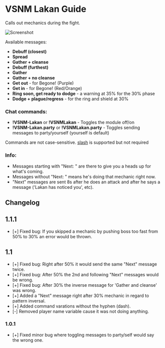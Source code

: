 # VSNM Lakan Guide
Calls out mechanics during the fight.

![Screenshot](https://github.com/teralove/vsnm-lakan-guide/blob/master/vsnm-lakan-guide-preview.png)

Available messages:

* **Debuff (closest)**
* **Spread**
* **Gather + cleanse**
* **Debuff (furthest)**
* **Gather**
* **Gather + no cleanse**
* **Get out**  - for Begone! (Purple)
* **Get in**  - for Begone! (Red/Orange)
* **Ring soon, get ready to dodge**  - a warning at 35% for the 30% phase
* **Dodge + plague/regress**  - for the ring and shield at 30%


### Chat commands:
* **!VSNM-Lakan** or **!VSNMLakan** - Toggles the module off/on
* **!VSNM-Lakan.party** or **!VSNMLakan.party** - Toggles sending messages to party/yourself (yourself is default)

Commands are not case-sensitive. [slash](https://github.com/baldera-mods/slash) is supported but not required


### Info:
* Messages starting with "Next: " are there to give you a heads up for what's coming.
* Messages without "Next: " means he's doing that mechanic right now.
* "Next" messages are sent 8s after he does an attack and after he says a message ('Lakan has noticed you', etc).


## Changelog 
## 1.1.1
* [+] Fixed bug: If you skipped a mechanic by pushing boss too fast from 50% to 30% an error would be thrown.
## 1.1
* [+] Fixed bug: Right after 50% it would send the same "Next" message twice.
* [+] Fixed bug: After 50% the 2nd and following "Next" messages would be wrong.
* [+] Fixed bug: After 30% the inverse message for 'Gather and cleanse' was wrong.
* [+] Added a "Next" message right after 30% mechanic in regard to pattern inversal.
* [+] Added command varations without the hyphen (dash).
* [-] Removed player name variable cause it was not doing anything.
### 1.0.1
* [+] Fixed minor bug where toggling messages to party/self would say the wrong one.

